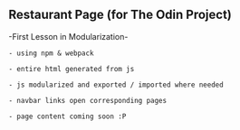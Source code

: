 ## Restaurant Page (for The Odin Project)

-First Lesson in Modularization-

    - using npm & webpack
    
    - entire html generated from js
    
    - js modularized and exported / imported where needed
    
    - navbar links open corresponding pages
    
    - page content coming soon :P
